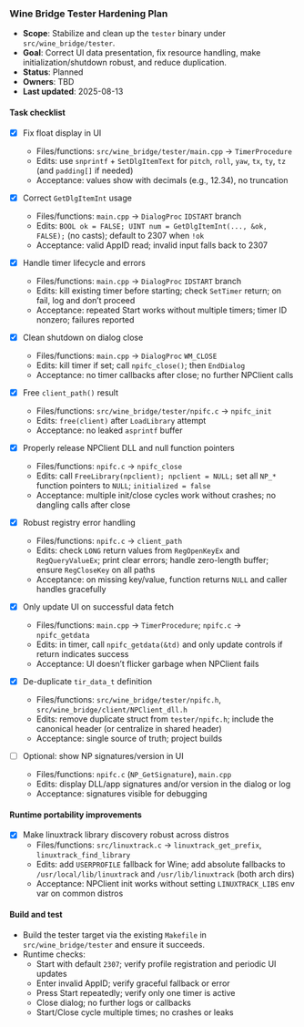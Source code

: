 ### Wine Bridge Tester Hardening Plan

- **Scope**: Stabilize and clean up the `tester` binary under `src/wine_bridge/tester`.
- **Goal**: Correct UI data presentation, fix resource handling, make initialization/shutdown robust, and reduce duplication.
- **Status**: Planned
- **Owners**: TBD
- **Last updated**: 2025-08-13

#### Task checklist

- [x] Fix float display in UI
  - Files/functions: `src/wine_bridge/tester/main.cpp` → `TimerProcedure`
  - Edits: use `snprintf` + `SetDlgItemText` for `pitch`, `roll`, `yaw`, `tx`, `ty`, `tz` (and `padding[]` if needed)
  - Acceptance: values show with decimals (e.g., 12.34), no truncation

- [x] Correct `GetDlgItemInt` usage
  - Files/functions: `main.cpp` → `DialogProc` `IDSTART` branch
  - Edits: `BOOL ok = FALSE; UINT num = GetDlgItemInt(..., &ok, FALSE);` (no casts); default to 2307 when `!ok`
  - Acceptance: valid AppID read; invalid input falls back to 2307

- [x] Handle timer lifecycle and errors
  - Files/functions: `main.cpp` → `DialogProc` `IDSTART` branch
  - Edits: kill existing timer before starting; check `SetTimer` return; on fail, log and don’t proceed
  - Acceptance: repeated Start works without multiple timers; timer ID nonzero; failures reported

- [x] Clean shutdown on dialog close
  - Files/functions: `main.cpp` → `DialogProc` `WM_CLOSE`
  - Edits: kill timer if set; call `npifc_close()`; then `EndDialog`
  - Acceptance: no timer callbacks after close; no further NPClient calls

- [x] Free `client_path()` result
  - Files/functions: `src/wine_bridge/tester/npifc.c` → `npifc_init`
  - Edits: `free(client)` after `LoadLibrary` attempt
  - Acceptance: no leaked `asprintf` buffer

- [x] Properly release NPClient DLL and null function pointers
  - Files/functions: `npifc.c` → `npifc_close`
  - Edits: call `FreeLibrary(npclient); npclient = NULL;` set all `NP_*` function pointers to `NULL`; `initialized = false`
  - Acceptance: multiple init/close cycles work without crashes; no dangling calls after close

- [x] Robust registry error handling
  - Files/functions: `npifc.c` → `client_path`
  - Edits: check `LONG` return values from `RegOpenKeyEx` and `RegQueryValueEx`; print clear errors; handle zero-length buffer; ensure `RegCloseKey` on all paths
  - Acceptance: on missing key/value, function returns `NULL` and caller handles gracefully

- [x] Only update UI on successful data fetch
  - Files/functions: `main.cpp` → `TimerProcedure`; `npifc.c` → `npifc_getdata`
  - Edits: in timer, call `npifc_getdata(&td)` and only update controls if return indicates success
  - Acceptance: UI doesn’t flicker garbage when NPClient fails

- [x] De-duplicate `tir_data_t` definition
  - Files/functions: `src/wine_bridge/tester/npifc.h`, `src/wine_bridge/client/NPClient_dll.h`
  - Edits: remove duplicate struct from `tester/npifc.h`; include the canonical header (or centralize in shared header)
  - Acceptance: single source of truth; project builds

- [ ] Optional: show NP signatures/version in UI
  - Files/functions: `npifc.c` (`NP_GetSignature`), `main.cpp`
  - Edits: display DLL/app signatures and/or version in the dialog or log
  - Acceptance: signatures visible for debugging

#### Runtime portability improvements

- [x] Make linuxtrack library discovery robust across distros
  - Files/functions: `src/linuxtrack.c` → `linuxtrack_get_prefix`, `linuxtrack_find_library`
  - Edits: add `USERPROFILE` fallback for Wine; add absolute fallbacks to `/usr/local/lib/linuxtrack` and `/usr/lib/linuxtrack` (both arch dirs)
  - Acceptance: NPClient init works without setting `LINUXTRACK_LIBS` env var on common distros

#### Build and test

- Build the tester target via the existing `Makefile` in `src/wine_bridge/tester` and ensure it succeeds.
- Runtime checks:
  - Start with default `2307`; verify profile registration and periodic UI updates
  - Enter invalid AppID; verify graceful fallback or error
  - Press Start repeatedly; verify only one timer is active
  - Close dialog; no further logs or callbacks
  - Start/Close cycle multiple times; no crashes or leaks


